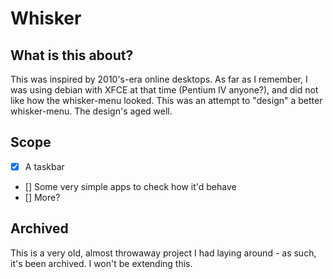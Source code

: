 # Whisker
## What is this about?
This was inspired by 2010's-era online desktops. As far as I remember, I was using debian with XFCE at that time (Pentium IV anyone?), and did not like how the whisker-menu looked. This was an attempt to "design" a better whisker-menu. The design's aged well.

## Scope
- [x] A taskbar
- [] Some very simple apps to check how it'd behave
- [] More?

## Archived
This is a very old, almost throwaway project I had laying around - as such, it's been archived. I won't be extending this.

